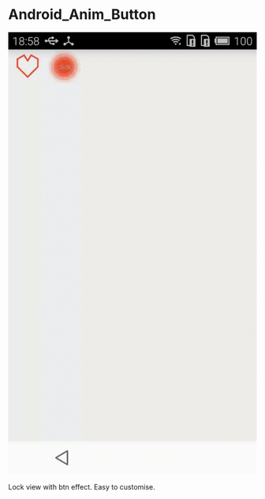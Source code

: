 # 
# Android_Anim_Button 

![Android_Anim_Button](https://github.com/JiangYueA/android_anim_button/blob/master/picture/text.gif)  

Lock view with btn effect. Easy to customise.